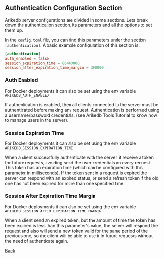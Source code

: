 ## Authentication Configuration Section

Arikedb server configurations are divided in some sections. Lets break down the authentication section, its parameters and all the options to set them up.

In the `config.toml` file, you can find this parameters under the section `[authentication]`. A basic example configuration of this section is:

```toml
[authentication]
auth_enabled = false
session_expiration_time = 86400000
session_after_expiration_time_margin = 300000
```

### Auth Enabled
For Docker deployments it can also be set using the env variable `ARIKEDB_AUTH_ENABLED`

If authentication is enabled, then all clients connected to the server must be authenticated before making any request. Authentication is performed using a username/password credentials. (see [Arikedb Tools Tutorial](../tutorials/arikedb_tool_tutorial.md) to know how to manage users in the server).

### Session Expiration Time
For Docker deployments it can also be set using the env variable `ARIKEDB_SESSION_EXPIRATION_TIME`

When a client successfully authenticate with the server, it receive a token for future requests, avoiding send the user credentials on every request. This token has an expiration time (which can be configured with this parameter in milliseconds). If the token sent in a request is expired the server can respond with an expired status, or send a refresh token if the old one has not been expired for more than one specified time.

### Session After Expiration Time Margin
For Docker deployments it can also be set using the env variable `ARIKEDB_SESSION_AFTER_EXPIRATION_TIME_MARGIN`

When a client send an expired token, but the amount of time the token has been expired is less than this parameter's value, the server will respond the request and also will send a new token valid for the same period of the previous one, so the client will be able to use it in future requests without the need of authenticate again.

[Back](../README.md)
